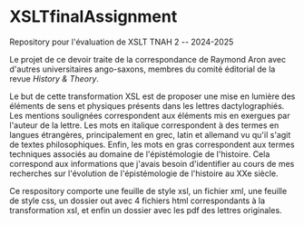 # XSLTfinalAssignment
Repository pour l'évaluation de XSLT TNAH 2 -- 2024-2025

Le projet de ce devoir traite de la correspondance de Raymond Aron avec d'autres universitaires ango-saxons, membres du comité éditorial de la revue *History & Theory*.


Le but de cette transformation XSL est de proposer une mise en lumière des éléments de sens et physiques présents dans les lettres dactylographiés. Les mentions soulignées correspondent aux éléments mis en exergues par l'auteur de la lettre. Les mots en italique correspondent à des termes en langues étrangères, principalement en grec, latin et allemand vu qu'il s'agit de textes philosophiques. Enfin, les mots en gras correspondent aux termes techniques associés au domaine de l'épistémologie de l'histoire. Cela correspond aux informations que j'avais besoin d'identifier au cours de mes recherches sur l'évolution de l'épistémologie de l'histoire au XXe siècle. 

Ce respository comporte une feuille de style xsl, un fichier xml, une feuille de style css, un dossier out avec 4 fichiers html correspondants à la transformation xsl, et enfin un dossier avec les pdf des lettres originales. 
